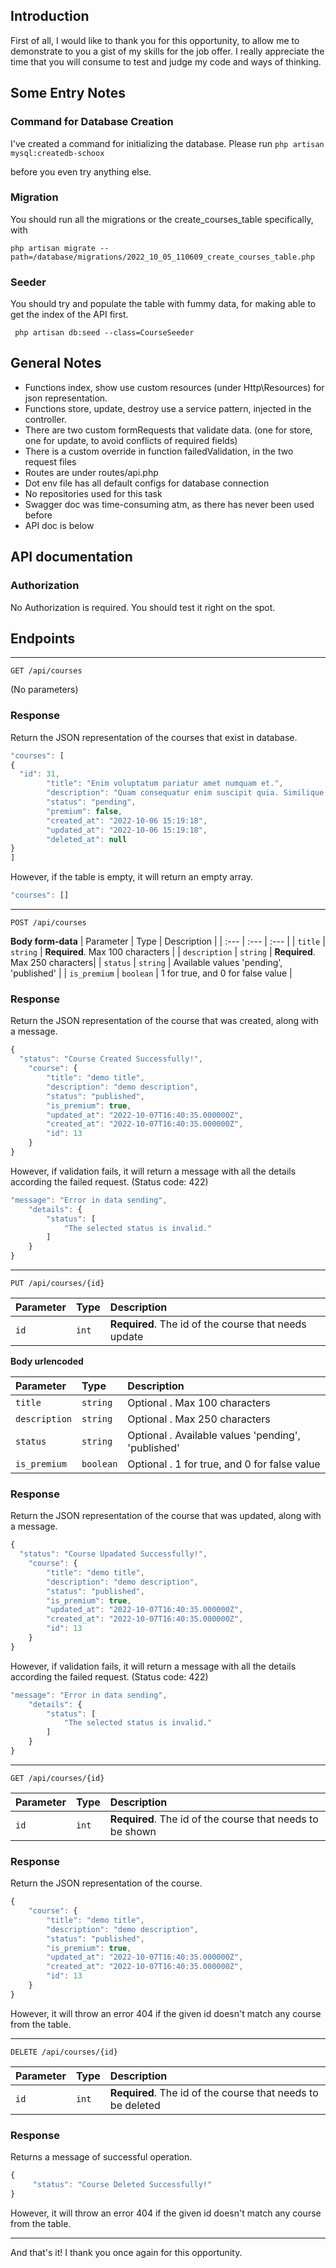 
## Introduction

First of all, I would like to thank you for this opportunity, to allow me to demonstrate to you a gist of my skills for the job offer. I really appreciate the time that you will consume to test and judge my code and ways of thinking.

## Some Entry Notes

### Command for Database Creation

I've created a command for initializing the database. Please run 
`php artisan mysql:createdb-schoox` 

before you even try anything else.

### Migration

You should run all the migrations or the create_courses_table specifically, with

` php artisan migrate --path=/database/migrations/2022_10_05_110609_create_courses_table.php `

### Seeder

You should try and populate the table with fummy data, for making able to get the index of the API first.

` php artisan db:seed --class=CourseSeeder`

## General Notes

- Functions index, show use custom resources (under Http\Resources) for json representation.
- Functions store, update, destroy use a service pattern, injected in the controller.
- There are two custom formRequests that validate data. (one for store, one for update, to avoid conflicts of required fields)
- There is a custom override in function failedValidation, in the two request files
- Routes are under routes/api.php
- Dot env file has all default configs for database connection
- No repositories used for this task
- Swagger doc was time-consuming atm, as there has never been used before
- API doc is below


## API documentation

### Authorization

No Authorization is required. You should test it right on the spot.

## Endpoints
-- -- 
```http
GET /api/courses
```
(No parameters)
### Response

Return the JSON representation of the courses that exist in database.

```javascript
"courses": [
{
  "id": 31,
        "title": "Enim voluptatum pariatur amet numquam et.",
        "description": "Quam consequatur enim suscipit quia. Similique omnis consequatur officiis assumenda quos voluptates suscipit aut. Fugiat velit quasi beatae qui explicabo cupiditate non eum.",
        "status": "pending",
        "premium": false,
        "created_at": "2022-10-06 15:19:18",
        "updated_at": "2022-10-06 15:19:18",
        "deleted_at": null
}
]
```
However, if the table is empty, it will return an empty array.
```javascript
"courses": []
````

-- -- 

```http
POST /api/courses
```
**Body form-data**
| Parameter | Type | Description |
| :--- | :--- | :--- |
| `title` | `string` | **Required**. Max 100 characters |
| `description` | `string` | **Required**. Max 250 characters|
| `status` | `string` | Available values 'pending', 'published' |
| `is_premium` | `boolean` | 1 for true, and 0 for false value |

### Response

Return the JSON representation of the course that was created, along with a message.

```javascript
{
  "status": "Course Created Successfully!",
    "course": {
        "title": "demo title",
        "description": "demo description",
        "status": "published",
        "is_premium": true,
        "updated_at": "2022-10-07T16:40:35.000000Z",
        "created_at": "2022-10-07T16:40:35.000000Z",
        "id": 13
    }
}
```

However, if validation fails, it will return a message with all the details according the failed request. (Status code: 422)

```javascript
"message": "Error in data sending",
    "details": {
        "status": [
            "The selected status is invalid."
        ]
    }
}
````

-- -- 

```http
PUT /api/courses/{id}
```

| Parameter | Type | Description |
| :--- | :--- | :--- |
| `id` | `int` | **Required**. The id of the course that needs update |

**Body urlencoded**

| Parameter | Type | Description |
| :--- | :--- | :--- |
| `title` | `string` | Optional . Max 100 characters |
| `description` | `string` | Optional . Max 250 characters|
| `status` | `string` | Optional . Available values 'pending', 'published' |
| `is_premium` | `boolean` | Optional . 1 for true, and 0 for false value |

### Response

Return the JSON representation of the course that was updated, along with a message.

```javascript
{
  "status": "Course Upadated Successfully!",
    "course": {
        "title": "demo title",
        "description": "demo description",
        "status": "published",
        "is_premium": true,
        "updated_at": "2022-10-07T16:40:35.000000Z",
        "created_at": "2022-10-07T16:40:35.000000Z",
        "id": 13
    }
}
````

However, if validation fails, it will return a message with all the details according the failed request. (Status code: 422)

```javascript
"message": "Error in data sending",
    "details": {
        "status": [
            "The selected status is invalid."
        ]
    }
}
````
-- -- 
```http
GET /api/courses/{id}
```

| Parameter | Type | Description |
| :--- | :--- | :--- |
| `id` | `int` | **Required**. The id of the course that needs to be shown |

### Response

Return the JSON representation of the course.

```javascript
{
    "course": {
        "title": "demo title",
        "description": "demo description",
        "status": "published",
        "is_premium": true,
        "updated_at": "2022-10-07T16:40:35.000000Z",
        "created_at": "2022-10-07T16:40:35.000000Z",
        "id": 13
    }
}
````

However, it will throw an error 404 if the given id doesn't match any course from the table.

-- -- 

```http
DELETE /api/courses/{id}
```

| Parameter | Type | Description |
| :--- | :--- | :--- |
| `id` | `int` | **Required**. The id of the course that needs to be deleted |

### Response

Returns a message of successful operation.

```javascript
{
     "status": "Course Deleted Successfully!"
}
````

However, it will throw an error 404 if the given id doesn't match any course from the table.
-- -- 

And that's it!
I thank you once again for this opportunity.
